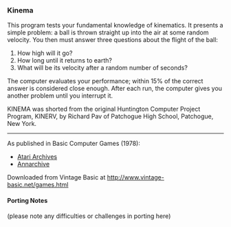 ### Kinema

This program tests your fundamental knowledge of kinematics. It presents a simple problem: a ball is thrown straight up into the air at some random velocity. You then must answer three questions about the flight of the ball:
1. How high will it go?
2. How long until it returns to earth?
3. What will be its velocity after a random number of seconds?

The computer evaluates your performance; within 15% of the correct answer is considered close enough. After each run, the computer gives you another problem until you interrupt it.

KINEMA was shorted from the original Huntington Computer Project Program, KINERV, by Richard Pav of Patchogue High School, Patchogue, New York.

---

As published in Basic Computer Games (1978):
- [Atari Archives](https://www.atariarchives.org/basicgames/showpage.php?page=95)
- [Annarchive](https://annarchive.com/files/Basic_Computer_Games_Microcomputer_Edition.pdf#page=110)

Downloaded from Vintage Basic at
http://www.vintage-basic.net/games.html

#### Porting Notes

(please note any difficulties or challenges in porting here)

